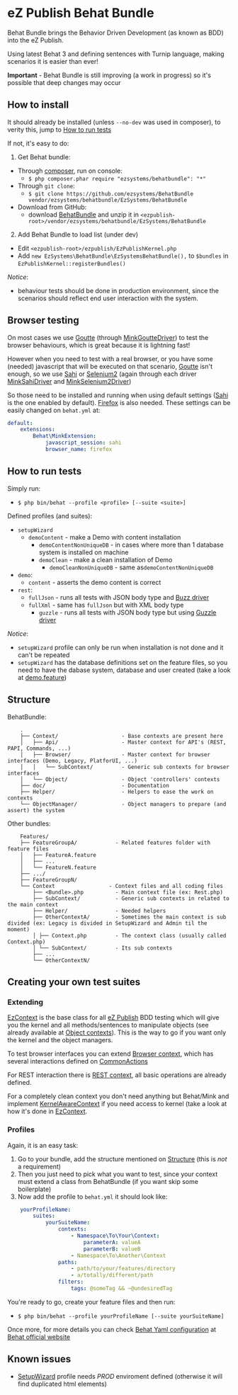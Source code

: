 # eZ Publish Behat Bundle

Behat Bundle brings the Behavior Driven Development (as known as BDD) into
the eZ Publish.

Using latest Behat 3 and defining sentences with Turnip language, making scenarios it is easier than ever!

**Important** - Behat Bundle is still improving (a work in progress) so it's possible that deep changes may occur


## How to install

It should already be installed (unless `--no-dev` was used in composer), to verity this, jump to [How to run tests](#how-to-run-tests)

If not, it's easy to do:

1. Get Behat bundle:
  * Through [composer](http://getcomposer.org), run on console:
    * `$ php composer.phar require "ezsystems/behatbundle": "*"`
  * Through `git clone`:
    * `$ git clone https://github.com/ezsystems/BehatBundle vendor/ezsystems/behatbundle/EzSystems/BehatBundle`
  * Download from GitHub:
    * download [BehatBundle](https://github.com/ezsystems/BehatBundle) and unzip it in `<ezpublish-root>/vendor/ezsystems/behatbundle/EzSystems/BehatBundle`
2. Add Behat Bundle to load list (under dev)
  * Edit `<ezpublish-root>/ezpublish/EzPublishKernel.php`
  * Add `new EzSystems\BehatBundle\EzSystemsBehatBundle(),` to `$bundles` in `EzPublishKernel::registerBundles()`

_Notice_:
* behaviour tests should be done in production environment, since the scenarios should reflect end user interaction with the system.

## Browser testing

On most cases we use [Goutte](https://github.com/fabpot/goutte) (through [MinkGoutteDriver](https://github.com/Behat/MinkGoutteDriver)) to test the browser behaviours, which is great because it is lightning fast!

However when you need to test with a real
browser, or you have some (needed) javascript that will be executed on that scenario, [Goutte](https://github.com/fabpot/goutte) isn't enough, so we use [Sahi](http://sahipro.com/) or [Selenium2](http://www.seleniumhq.org/) (again through each driver 
[MinkSahiDriver](https://github.com/Behat/MinkSahiDriver) and [MinkSelenium2Driver](https://github.com/Behat/MinkSelenium2Driver))

So those need to be installed and running when using default settings ([Sahi](http://sahipro.com/) is the one enabled by default). [Firefox](https://www.mozilla.org/firefox) is also needed. These settings can be easily changed on `behat.yml` at:

```yaml
default:
    extensions:
        Behat\MinkExtension:
            javascript_session: sahi
            browser_name: firefox
```


## How to run tests

Simply run:
* `$ php bin/behat --profile <profile> [--suite <suite>]`

Defined profiles (and suites):
* `setupWizard`
  * `demoContent` - make a Demo with content installation
      * `demoContentNonUniqueDB` - in cases where more than 1 database system is installed on machine
    * `demoClean` - make a clean installation of Demo
      * `demoCleanNonUniqueDB` - same as`demoContentNonUniqueDB`
* `demo`:
    * `content` - asserts the demo content is correct
* `rest`:
  * `fullJson` - runs all tests with JSON body type and [Buzz driver](https://github.com/ezsystems/ezpublish-kernel/blob/master/eZ/Bundle/EzPublishRestBundle/Features/Context/RestClient/BuzzDriver.php)
  * `fullXml` - same has `fullJson` but with XML body type
    * `guzzle` - runs all tests with JSON body type but using [Guzzle driver](https://github.com/ezsystems/ezpublish-kernel/blob/master/eZ/Bundle/EzPublishRestBundle/Features/Context/RestClient/GuzzleDriver.php)

_Notice_:
* `setupWizard` profile can only be run when installation is not done and it can't be repeated
* `setupWizard` has the database definitions set on the feature files, so you need to have the dabase system, database and user created (take a look at [demo.feature](https://github.com/ezsystems/ezpublish-kernel/blob/master/eZ/Bundle/EzPublishLegacyBundle/Features/SetupWizard/demo.feature))

## Structure

BehatBundle:
```
    .
    ├── Context/                    - Base contexts are present here
    │   ├── Api/                    - Master context for API's (REST, PAPI, Commands, ...)
    │   ├── Browser/                - Master context for browser interfaces (Demo, Legacy, PlatforUI, ...)
    │   │   └── SubContext/         - Generic sub contexts for browser interfaces
    │   └── Object/                 - Object 'controllers' contexts
    ├── doc/                        - Documentation
    ├── Helper/                     - Helpers to ease the work on contexts
    └── ObjectManager/              - Object managers to prepare (and assert) the system
```

Other bundles:
```
    Features/
    ├── FeatureGroupA/            - Related features folder with feature files
    │   ├── FeatureA.feature
    │   ├── ...
    │   └── FeatureN.feature
    ├── .../
    ├── FeatureGroupN/
    └── Context                 - Context files and all coding files
        ├── <Bundle>.php          - Main context file (ex: Rest.php)
        ├── SubContext/           - Generic sub contexts in related to the main context
        ├── Helper/               - Needed helpers
        ├── OtherContextA/        - Sometimes the main context is sub divided (ex: Legacy is divided in SetupWizard and Admin til the moment)
        │ ├── Context.php         - The context class (usually called Context.php)
        │ └── SubContext/         - Its sub contexts
        ├── ...
        └── OtherContextN/
```


## Creating your own test suites


### Extending

[EzContext](Context/EzContext.php) is the base class for all [eZ Publish](http://ez.no/Products/The-eZ-Publish-Platform) BDD testing which will give you the kernel and all methods/sentences to manipulate objects (see already available at [Object contexts](https://github.com/ezsystems/BehatBundle/tree/master/Context/Object)). This is the way to go if you want only the kernel and the object managers.

To test browser interfaces you can extend [Browser context](Context/Browser/Context.php), which has several interactions defined on [CommonActions](Context/Browser/SubContext/CommonActions.php)

For REST interaction there is [REST context](https://github.com/ezsystems/ezpublish-kernel/blob/master/eZ/Bundle/EzPublishRestBundle/Features/Context/Rest.php), all basic operations are already defined.

For a completely clean context you don't need anything but Behat/Mink and implement [KernelAwareContext](https://github.com/Behat/Symfony2Extension/blob/master/src/Behat/Symfony2Extension/Context/KernelAwareContext.php) if you need access to kernel (take a look at how it's done in [EzContext](Context/EzContext.php).


### Profiles

Again, it is an easy task:

1. Go to your bundle, add the structure mentioned on [Structure](#structure) (this is *not* a requirement)
2. Then you just need to pick what you want to test, since your context must extend a class from BehatBundle (if you want skip some boilerplate)
3. Now add the profile to `behat.yml` it should look like:
```yaml
    yourProfileName:
        suites:
            yourSuiteName:
                contexts:
                    - Namespace\To\Your\Context:
                        parameterA: valueA
                        parameterB: valueB
                    - Namespace\To\Another\Context
                paths:
                    - path/to/your/features/directory
                    - a/totally/different/path
                filters:
                    tags: @someTag && ~@undesiredTag
```

You're ready to go, create your feature files and then run:
 * `$ php bin/behat --profile yourProfileName [--suite yourSuiteName]`

Once more, for more details you can check [Behat Yaml configuration](http://docs.behat.org/en/latest/guides/5.suites.html) at [Behat official website](http://behat.org/en/latest)


## Known issues

* [SetupWizard](https://github.com/ezsystems/ezpublish-kernel/blob/master/eZ/Bundle/EzPublishLegacyBundle/Features/Context/SetupWizard/Context.php) profile needs _PROD_ enviroment defined (otherwise it will find duplicated html elements)